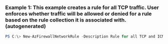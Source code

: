 ### Example 1: This example creates a rule for all TCP traffic. User enforces whether traffic will be allowed or denied for a rule based on the rule collection it is associated with. (autogenerated)
```powershell
PS C:\> New-AzFirewallNetworkRule -Description Rule for all TCP and ICMP traffic from any source to 10.0.0.0/16 -DestinationAddress  -DestinationPort * -Name all-tcp-traffic -Protocol Any -SourceAddress 
```

